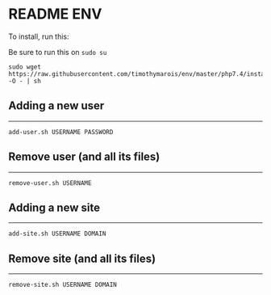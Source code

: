 
# README ENV

To install, run this: 

Be sure to run this on `sudo su`

```
sudo wget https://raw.githubusercontent.com/timothymarois/env/master/php7.4/install.sh -O - | sh
```

## Adding a new user
---------------------------------------
`add-user.sh USERNAME PASSWORD`

## Remove user (and all its files)
---------------------------------------
`remove-user.sh USERNAME`

## Adding a new site
---------------------------------------
`add-site.sh USERNAME DOMAIN`

## Remove site (and all its files)
---------------------------------------
`remove-site.sh USERNAME DOMAIN`

